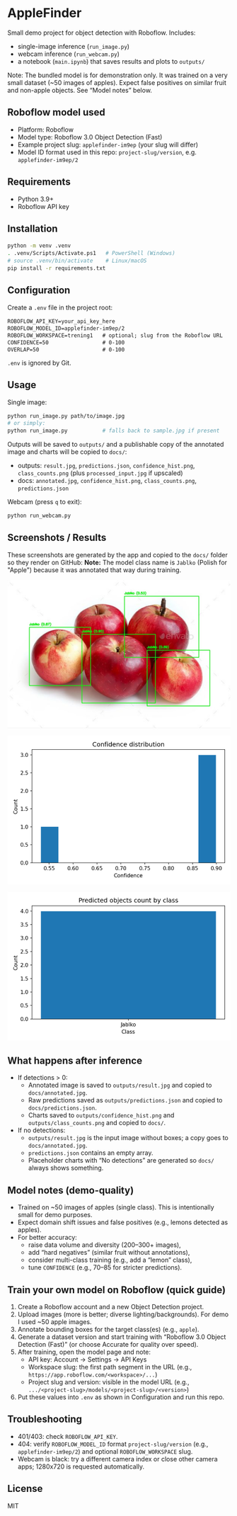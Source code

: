 # AppleFinder

Small demo project for object detection with Roboflow. Includes:
- single-image inference (`run_image.py`)
- webcam inference (`run_webcam.py`)
- a notebook (`main.ipynb`) that saves results and plots to `outputs/`

Note: The bundled model is for demonstration only. It was trained on a very small dataset (~50 images of apples). Expect false positives on similar fruit and non-apple objects. See “Model notes” below.

## Roboflow model used
- Platform: Roboflow
- Model type: Roboflow 3.0 Object Detection (Fast)
- Example project slug: `applefinder-im9ep` (your slug will differ)
- Model ID format used in this repo: `project-slug/version`, e.g. `applefinder-im9ep/2`

## Requirements
- Python 3.9+
- Roboflow API key

## Installation
```bash
python -m venv .venv
. .venv/Scripts/Activate.ps1   # PowerShell (Windows)
# source .venv/bin/activate    # Linux/macOS
pip install -r requirements.txt
```

## Configuration
Create a `.env` file in the project root:
```env
ROBOFLOW_API_KEY=your_api_key_here
ROBOFLOW_MODEL_ID=applefinder-im9ep/2
ROBOFLOW_WORKSPACE=trening1   # optional; slug from the Roboflow URL
CONFIDENCE=50                 # 0-100
OVERLAP=50                    # 0-100
```
`.env` is ignored by Git.

## Usage
Single image:
```bash
python run_image.py path/to/image.jpg
# or simply:
python run_image.py           # falls back to sample.jpg if present
```
Outputs will be saved to `outputs/` and a publishable copy of the annotated image and charts will be copied to `docs/`:
- outputs: `result.jpg`, `predictions.json`, `confidence_hist.png`, `class_counts.png` (plus `processed_input.jpg` if upscaled)
- docs: `annotated.jpg`, `confidence_hist.png`, `class_counts.png`, `predictions.json`

Webcam (press `q` to exit):
```bash
python run_webcam.py
```

## Screenshots / Results
These screenshots are generated by the app and copied to the `docs/` folder so they render on GitHub:
**Note:** The model class name is `Jablko` (Polish for "Apple") because it was annotated that way during training.

![Annotated detection](docs/annotated.jpg)

![Confidence histogram](docs/confidence_hist.png)

![Class counts](docs/class_counts.png)

## What happens after inference
- If detections > 0:
  - Annotated image is saved to `outputs/result.jpg` and copied to `docs/annotated.jpg`.
  - Raw predictions saved as `outputs/predictions.json` and copied to `docs/predictions.json`.
  - Charts saved to `outputs/confidence_hist.png` and `outputs/class_counts.png` and copied to `docs/`.
- If no detections:
  - `outputs/result.jpg` is the input image without boxes; a copy goes to `docs/annotated.jpg`.
  - `predictions.json` contains an empty array.
  - Placeholder charts with “No detections” are generated so `docs/` always shows something.

## Model notes (demo-quality)
- Trained on ~50 images of apples (single class). This is intentionally small for demo purposes.
- Expect domain shift issues and false positives (e.g., lemons detected as apples).
- For better accuracy:
  - raise data volume and diversity (200–300+ images),
  - add “hard negatives” (similar fruit without annotations),
  - consider multi-class training (e.g., add a “lemon” class),
  - tune `CONFIDENCE` (e.g., 70–85 for stricter predictions).

## Train your own model on Roboflow (quick guide)
1) Create a Roboflow account and a new Object Detection project.
2) Upload images (more is better; diverse lighting/backgrounds). For demo I used ~50 apple images.
3) Annotate bounding boxes for the target class(es) (e.g., `apple`).
4) Generate a dataset version and start training with “Roboflow 3.0 Object Detection (Fast)” (or choose Accurate for quality over speed).
5) After training, open the model page and note:
   - API key: Account → Settings → API Keys
   - Workspace slug: the first path segment in the URL (e.g., `https://app.roboflow.com/<workspace>/...`)
   - Project slug and version: visible in the model URL (e.g., `.../<project-slug>/models/<project-slug>/<version>`)
6) Put these values into `.env` as shown in Configuration and run this repo.

## Troubleshooting
- 401/403: check `ROBOFLOW_API_KEY`.
- 404: verify `ROBOFLOW_MODEL_ID` format `project-slug/version` (e.g., `applefinder-im9ep/2`) and optional `ROBOFLOW_WORKSPACE` slug.
- Webcam is black: try a different camera index or close other camera apps; 1280x720 is requested automatically.

## License
MIT
